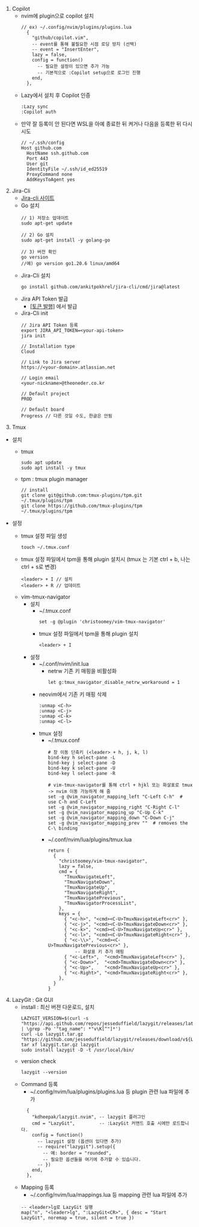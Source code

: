 1. Copilot
    - nvim에 plugin으로 copilot 설치
        ```
        // ex) ~/.config/nvim/plugins/plugins.lua
          {
            "github/copilot.vim",
            -- event를 통해 불필요한 시점 로딩 방지 (선택)
            -- event = "InsertEnter",
            lazy = false,
            config = function()
              -- 필요한 설정이 있으면 추가 가능
              -- 기본적으로 :Copilot setup으로 로그인 진행
            end,
          },
        ```
    - Lazy에서 설치 후 Copilot 인증
        ```
        :Lazy sync
        :Copilot auth
        ```
    - 만약 잘 등록이 안 된다면 WSL을 아예 종료한 뒤 켜거나 다음을 등록한 뒤 다시 시도
        ```
        // ~/.ssh/config
        Host github.com
          HostName ssh.github.com
          Port 443
          User git
          IdentityFile ~/.ssh/id_ed25519
          ProxyCommand none
          AddKeysToAgent yes
        ```
2. Jira-Cli
    - <a href="https://github.com/ankitpokhrel/jira-cli?tab=readme-ov-file" target="_blank"> Jira-cli 사이트 </a>
    - Go 설치
        ```
        // 1) 저장소 업데이트
        sudo apt-get update

        // 2) Go 설치
        sudo apt-get install -y golang-go

        // 3) 버전 확인
        go version
        //예) go version go1.20.6 linux/amd64
        ```
    - Jira-Cli 설치
        ```
        go install github.com/ankitpokhrel/jira-cli/cmd/jira@latest
        ```
    - Jira API Token 발급
        - <a href="https://id.atlassian.com/manage-profile/security/api-tokens" target="_blank">[토큰 발행]</a> 에서 발급
    - Jira-Cli init
        ```
        // Jira API Token 등록
        export JIRA_API_TOKEN=<your-api-token>
        jira init

        // Installation type
        Cloud

        // Link to Jira server
        https://<your-domain>.atlassian.net

        // Login email
        <your-nickname>@theoneder.co.kr

        // Default project
        PROD

        // Default board
        Progress // 다른 것일 수도, 한글은 안됨
        ```
3. Tmux
- 설치
    - tmux
        ```
        sudo apt update
        sudo apt install -y tmux
        ```
    - tpm : tmux plugin manager
        ```
        // install
        git clone git@github.com:tmux-plugins/tpm.git ~/.tmux/plugins/tpm
        git clone https://github.com/tmux-plugins/tpm ~/.tmux/plugins/tpm
        ```

- 설정
    - tmux 설정 파일 생성
        ```
        touch ~/.tmux.conf
        ```
    - tmux 설정 파일에서 tpm을 통해 plugin 설치시 (tmux <leader>는 기본 ctrl + b, 나는 ctrl + s로 변경)
        ```
        <leader> + I // 설치
        <leader> + R // 업데이트
        ```
    - vim-tmux-navigator
        - 설치
            - ~/.tmux.conf
                ```
                set -g @plugin 'christoomey/vim-tmux-navigator'
                ```
            - tmux 설정 파일에서 tpm을 통해 plugin 설치
                ```
                <leader> + I
                ```
        - 설정
            - ~/.conf/nvim/init.lua
                - netrw 기존 키 매핑을 비활성화
                    ```
                    let g:tmux_navigator_disable_netrw_workaround = 1
                    ```
            - neovim에서 기존 키 매핑 삭제
                ```
                :unmap <C-h>
                :unmap <C-j>
                :unmap <C-k>
                :unmap <C-l>
                ```
            - tmux 설정
                - ~/.tmux.conf
                    ```
                    # 창 이동 단축키 (<leader> + h, j, k, l)
                    bind-key h select-pane -L
                    bind-key j select-pane -D
                    bind-key k select-pane -U
                    bind-key l select-pane -R

                    # vim-tmux-navigator를 통해 ctrl + hjkl 또는 화살표로 tmux -> nvim 이동 가능하게 해 줌
                    set -g @vim_navigator_mapping_left "C-Left C-h"  # use C-h and C-Left
                    set -g @vim_navigator_mapping_right "C-Right C-l"
                    set -g @vim_navigator_mapping_up "C-Up C-k"
                    set -g @vim_navigator_mapping_down "C-Down C-j"
                    set -g @vim_navigator_mapping_prev ""  # removes the C-\ binding

                    ```
                - ~/.conf/nvim/lua/plugins/tmux.lua
                    ```
                    return {
                      {
                        "christoomey/vim-tmux-navigator",
                        lazy = false,
                        cmd = {
                          "TmuxNavigateLeft",
                          "TmuxNavigateDown",
                          "TmuxNavigateUp",
                          "TmuxNavigateRight",
                          "TmuxNavigatePrevious",
                          "TmuxNavigatorProcessList",
                        },
                        keys = {
                          { "<c-h>", "<cmd><C-U>TmuxNavigateLeft<cr>" },
                          { "<c-j>", "<cmd><C-U>TmuxNavigateDown<cr>" },
                          { "<c-k>", "<cmd><C-U>TmuxNavigateUp<cr>" },
                          { "<c-l>", "<cmd><C-U>TmuxNavigateRight<cr>" },
                          { "<c-\\>", "<cmd><C-U>TmuxNavigatePrevious<cr>" },
                              -- 화살표 키 추가 매핑
                          { "<c-Left>",  "<cmd>TmuxNavigateLeft<cr>" },
                          { "<c-Down>",  "<cmd>TmuxNavigateDown<cr>" },
                          { "<c-Up>",    "<cmd>TmuxNavigateUp<cr>" },
                          { "<c-Right>", "<cmd>TmuxNavigateRight<cr>" },
                        },
                      }
                    }
                    ```

4. LazyGit : Git GUI
    - install : 최신 버젼 다운로드, 설치
        ```
        LAZYGIT_VERSION=$(curl -s "https://api.github.com/repos/jesseduffield/lazygit/releases/latest" | \grep -Po '"tag_name": *"v\K[^"]*')
        curl -Lo lazygit.tar.gz "https://github.com/jesseduffield/lazygit/releases/download/v${LAZYGIT_VERSION}/lazygit_${LAZYGIT_VERSION}_Linux_x86_64.tar.gz"
        tar xf lazygit.tar.gz lazygit
        sudo install lazygit -D -t /usr/local/bin/

        ```
    - version check
        ```
        lazygit --version
        ```
    - Command 등록
        - ~/.config/nvim/lua/plugins/plugins.lua 등 plugin 관련 lua 파일에 추가
        ```
          {
            "kdheepak/lazygit.nvim", -- lazygit 플러그인
            cmd = "LazyGit",         -- :LazyGit 커맨드 호출 시에만 로드합니다.
            config = function()
              -- lazygit 설정 (옵션이 있다면 추가)
              -- require("lazygit").setup({
                -- 예: border = "rounded",
                -- 필요한 옵션들을 여기에 추가할 수 있습니다.
              -- })
            end,
          },
        ```
    - Mapping 등록
        - ~/.config/nvim/lua/mappings.lua 등 mapping 관련 lua 파일에 추가
        ```
        -- <leader>lg로 LazyGit 실행
        map("n", "<leader>lg", ":LazyGit<CR>", { desc = "Start LazyGit", noremap = true, silent = true })
        ```
